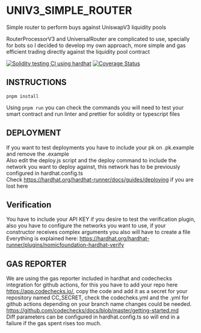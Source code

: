 # UNIV3_SIMPLE_ROUTER

 Simple router to perform buys against UniswapV3 liquidity pools

 RouterProcessorV3 and UniversalRouter are complicated to use, specially for bots so I decided to develop my own approach, more simple and gas efficient trading directly against the liquidity pool contract

[![Solidity testing CI using hardhat]( https://github.com/MiguelGGMM/UNIV3_SIMPLE_ROUTER/actions/workflows/hardhat-test-pnpm.js.yml/badge.svg)]( https://github.com/MiguelGGMM/UNIV3_SIMPLE_ROUTER/actions/workflows/hardhat-test-pnpm.js.yml) 
[![Coverage Status](https://coveralls.io/repos/github/MiguelGGMM/UNIV3_SIMPLE_ROUTER/badge.svg?branch=master)](https://coveralls.io/github/MiguelGGMM/UNIV3_SIMPLE_ROUTER?branch=master)

 ## INSTRUCTIONS

 ```
 pnpm install
 ```
 
 Using ```pnpm run``` you can check the commands you will need to test your smart contract and run linter and prettier for solidity or typescript files

## DEPLOYMENT

If you want to test deployments you have to include your pk on .pk.example and remove the .example \
Also edit the deploy.js script and the deploy command to include the network you want to deploy against, this network has to be previously configured in hardhat.config.ts \
Check https://hardhat.org/hardhat-runner/docs/guides/deploying if you are lost here

## Verification
 
You have to include your API KEY if you desire to test the verification plugin, also you have to configure the networks you want to use, if your constructor receives complex arguments you also will have to create a file
Everything is explained here: https://hardhat.org/hardhat-runner/plugins/nomicfoundation-hardhat-verify

## GAS REPORTER

We are using the gas reporter included in hardhat and codechecks integration for github actions, for this you have to add your repo here https://app.codechecks.io/, copy the code and add it as a secret for your repository named CC_SECRET, check the codecheks.yml and the .yml for github actions depending on your branch name changes could be needed. \
https://github.com/codechecks/docs/blob/master/getting-started.md \
Diff parameters can be configured in hardhat.config.ts so will end in a failure if the gas spent rises too much.



